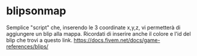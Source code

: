 # blipsonmap
Semplice "script" che, inserendo le 3 coordinate x,y,z, vi permetterà di aggiungere un blip alla mappa. 
Ricordati di inserire anche il colore e l'id del blip che trovi a questo link. https://docs.fivem.net/docs/game-references/blips/
